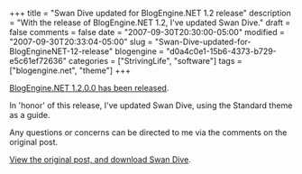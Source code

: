 +++
title = "Swan Dive updated for BlogEngine.NET 1.2 release"
description = "With the release of BlogEngine.NET 1.2, I've updated Swan Dive."
draft = false
comments = false
date = "2007-09-30T20:30:00-05:00"
modified = "2007-09-30T20:33:04-05:00"
slug = "Swan-Dive-updated-for-BlogEngineNET-12-release"
blogengine = "d0a4c0e1-15b6-4373-b729-e5c61ef72636"
categories = ["StrivingLife", "software"]
tags = ["blogengine.net", "theme"]
+++

<p>
<a href="http://www.dotnetblogengine.net/post/Release-of-BlogEngineNET-12.aspx">BlogEngine.NET 1.2.0.0 has been released</a>.
</p>
<p>
In &#39;honor&#39; of this release, I&#39;ve updated Swan Dive, using the Standard theme as a guide.
</p>
<p>
Any questions or concerns can be directed to me via the comments on the original post.
</p>
<p>
<a href="/words/post/BlogEngineNET-11-Theme---Swan-Dive.aspx">View the original post, and download Swan Dive</a>.
</p>

